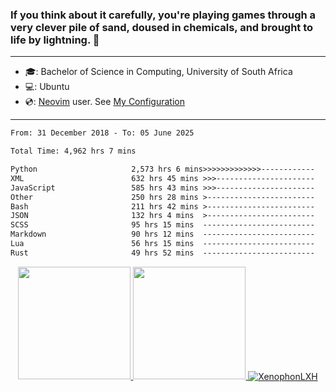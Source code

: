 ### If you think about it carefully, you're playing games through a very clever pile of sand, doused in chemicals, and brought to life by lightning.  👋

-------------------------------------------------------------------------------------------------------

- 🎓: Bachelor of Science in Computing, University of South Africa
- 💻: Ubuntu
- 💿: [Neovim](https://github.com/neovim/neovim) user. See [My Configuration](https://github.com/XenophonLXH/xenovim)

-------------------------------------------------------------------------------------------------------

<!--START_SECTION:waka-->

```txt
From: 31 December 2018 - To: 05 June 2025

Total Time: 4,962 hrs 7 mins

Python                     2,573 hrs 6 mins>>>>>>>>>>>>>------------   51.86 %
XML                        632 hrs 45 mins >>>----------------------   12.75 %
JavaScript                 585 hrs 43 mins >>>----------------------   11.81 %
Other                      250 hrs 28 mins >------------------------   05.05 %
Bash                       211 hrs 42 mins >------------------------   04.27 %
JSON                       132 hrs 4 mins  >------------------------   02.66 %
SCSS                       95 hrs 15 mins  -------------------------   01.92 %
Markdown                   90 hrs 12 mins  -------------------------   01.82 %
Lua                        56 hrs 15 mins  -------------------------   01.13 %
Rust                       49 hrs 52 mins  -------------------------   01.01 %
```

<!--END_SECTION:waka-->


<p align="center">
    <a href="https://github.com/XenophonLXH">
        <img height="180em" src="https://github-readme-stats-eight-theta.vercel.app/api?username=XenophonLXH&show_icons=true&theme=algolia&include_all_commits=true&count_private=true"/>
        <img height="180em" src="https://github-readme-stats-eight-theta.vercel.app/api/top-langs/?username=XenophonLXH&layout=compact&langs_count=8&theme=algolia"/>
        <img align="center" src="https://github-readme-streak-stats.herokuapp.com/?user=XenophonLXH&theme=algolia" alt="XenophonLXH" />
    </a>
</p>
